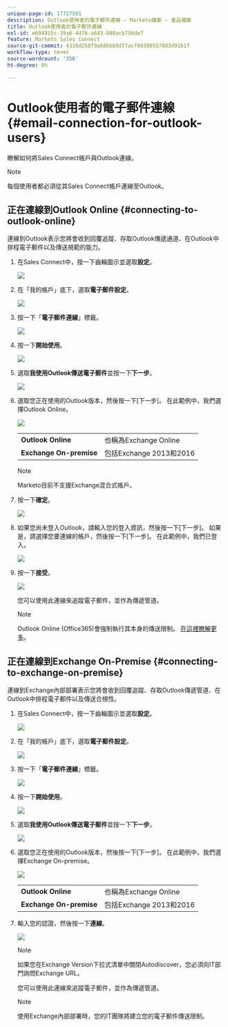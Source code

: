 ```yaml
---
unique-page-id: 17727591
description: Outlook使用者的電子郵件連線 — Marketo檔案 — 產品檔案
title: Outlook使用者的電子郵件連線
exl-id: e694915c-39a6-4476-a643-080acb758de7
feature: Marketo Sales Connect
source-git-commit: 431bd258f9a68bbb9df7acf043085578d3d91b1f
workflow-type: tm+mt
source-wordcount: '356'
ht-degree: 0%

---
```


# Outlook使用者的電子郵件連線 {#email-connection-for-outlook-users}

瞭解如何將Sales Connect帳戶與Outlook連線。

>[!NOTE]
>
>每個使用者都必須從其Sales Connect帳戶連線至Outlook。

## 正在連線到Outlook Online {#connecting-to-outlook-online}

連線到Outlook表示您將會收到回覆追蹤、存取Outlook傳遞通道、在Outlook中排程電子郵件以及傳送規範的能力。

1. 在Sales Connect中，按一下齒輪圖示並選取&#x200B;**設定**。

   ![](assets/one.png)

1. 在「我的帳戶」底下，選取&#x200B;**電子郵件設定**。

   ![](assets/two.png)

1. 按一下「**電子郵件連線**」標籤。

   ![](assets/three.png)

1. 按一下&#x200B;**開始使用**。

   ![](assets/four.png)

1. 選取&#x200B;**我使用Outlook傳送電子郵件**&#x200B;並按一下&#x200B;**下一步**。

   ![](assets/five-a.png)

1. 選取您正在使用的Outlook版本，然後按一下[下一步] **&#x200B;**。 在此範例中，我們選擇Outlook Online。

   ![](assets/six-a.png)

   <table> 
    <tbody>
     <tr>
      <td><strong>Outlook Online</strong></td> 
      <td>也稱為Exchange Online</td> 
     </tr>
     <tr>
      <td><strong>Exchange On-premise</strong></td> 
      <td>包括Exchange 2013和2016</td> 
     </tr>
    </tbody>
   </table>

   >[!NOTE]
   >
   >Marketo目前不支援Exchange混合式帳戶。

1. 按一下&#x200B;**確定**。

   ![](assets/seven-a.png)

1. 如果您尚未登入Outlook，請輸入您的登入資訊，然後按一下[下一步] **&#x200B;**。 如果是，請選擇您要連線的帳戶，然後按一下[下一步] **&#x200B;**。 在此範例中，我們已登入。

   ![](assets/eight-a.png)

1. 按一下&#x200B;**接受**。

   ![](assets/nine-a.png)

   您可以使用此連線來追蹤電子郵件，並作為傳遞管道。

   >[!NOTE]
   >
   >Outlook Online (Office365)會強制執行其本身的傳送限制。 [在這裡瞭解更多](/help/marketo/product-docs/marketo-sales-connect/email/email-delivery/email-connection-throttling.md#email-provider-limits)。

## 正在連線到Exchange On-Premise {#connecting-to-exchange-on-premise}

連線到Exchange內部部署表示您將會收到回覆追蹤、存取Outlook傳遞管道、在Outlook中排程電子郵件以及傳送合規性。

1. 在Sales Connect中，按一下齒輪圖示並選取&#x200B;**設定**。

   ![](assets/one.png)

1. 在「我的帳戶」底下，選取&#x200B;**電子郵件設定**。

   ![](assets/two.png)

1. 按一下「**電子郵件連線**」標籤。

   ![](assets/three.png)

1. 按一下&#x200B;**開始使用**。

   ![](assets/four.png)

1. 選取&#x200B;**我使用Outlook傳送電子郵件**&#x200B;並按一下&#x200B;**下一步**。

   ![](assets/five-a.png)

1. 選取您正在使用的Outlook版本，然後按一下[下一步] **&#x200B;**。 在此範例中，我們選擇Exchange On-premise。

   ![](assets/six-b.png)

   <table> 
    <tbody>
     <tr>
      <td><strong>Outlook Online</strong></td> 
      <td>也稱為Exchange Online</td> 
     </tr>
     <tr>
      <td><strong>Exchange On-premise</strong></td> 
      <td>包括Exchange 2013和2016</td> 
     </tr>
    </tbody>
   </table>

1. 輸入您的認證，然後按一下&#x200B;**連線**。

   ![](assets/seven-b.png)

   >[!NOTE]
   >
   >如果您在Exchange Version下拉式清單中關閉Autodiscover，您必須向IT部門詢問Exchange URL。

   您可以使用此連線來追蹤電子郵件，並作為傳遞管道。

   >[!NOTE]
   >
   >使用Exchange內部部署時，您的IT團隊將建立您的電子郵件傳送限制。
